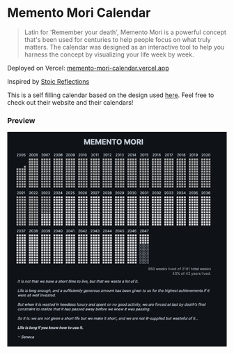# Memento Mori Calendar

> Latin for 'Remember your death', Memento Mori is a powerful concept that's been used for centuries to help people focus on what truly matters.
> The calendar was designed as an interactive tool to help you harness the concept by visualizing your life week by week.

Deployed on Vercel: [memento-mori-calendar.vercel.app](https://memento-mori-calendar.vercel.app/)

Inspired by [Stoic Reflections](https://stoicreflections.com)

This is a self filling calendar based on the design used [here](https://stoicreflections.com/collections/memento-mori-life-calendar-chart-poster-frame). Feel free to check out their website and their calendars!

### Preview

<div style="text-align:center">
  <img src="https://raw.githubusercontent.com/shadoath/mementoMori/master/preview.png" />
</div>
